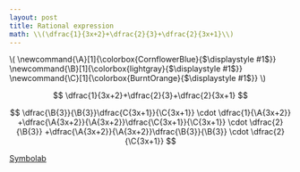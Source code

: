 ```yaml
---
layout: post
title: Rational expression
math: \\(\dfrac{1}{3x+2}+\dfrac{2}{3}+\dfrac{2}{3x+1}\\)
---
```


\\(
\newcommand{\A}[1]{\colorbox{CornflowerBlue}{$\displaystyle #1$}}
\newcommand{\B}[1]{\colorbox{lightgray}{$\displaystyle #1$}}
\newcommand{\C}[1]{\colorbox{BurntOrange}{$\displaystyle #1$}}
\\)

$$
\dfrac{1}{3x+2}+\dfrac{2}{3}+\dfrac{2}{3x+1}
$$

$$
\dfrac{\B{3}}{\B{3}}\dfrac{C{3x+1}}{\C{3x+1}}  \cdot \dfrac{1}{\A{3x+2}}
+\dfrac{\A{3x+2}}{\A{3x+2}}\dfrac{\C{3x+1}}{\C{3x+1}} \cdot \dfrac{2}{\B{3}}
+\dfrac{\A{3x+2}}{\A{3x+2}}\dfrac{\B{3}}{\B{3}} \cdot \dfrac{2}{\C{3x+1}}
$$



[Symbolab](/assets/symbolab/rationalB.pdf)